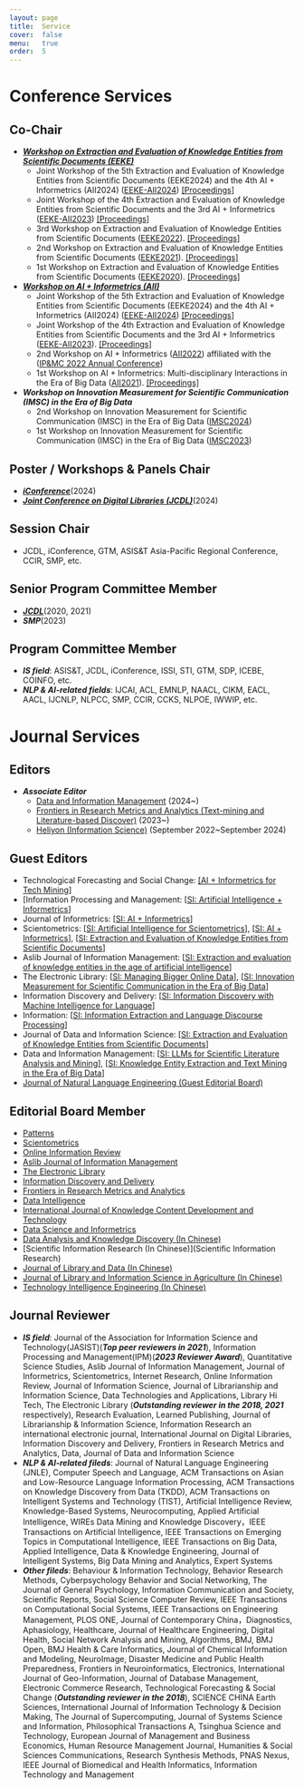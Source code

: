 ```yaml
---
layout: page
title:  Service
cover:  false
menu:   true
order:  5
---
```


# Conference Services

##  Co-Chair
* ***[Workshop on Extraction and Evaluation of Knowledge Entities from Scientific Documents (EEKE)](https://eeke-workshop.github.io/)***
  * Joint Workshop of the 5th Extraction and Evaluation of Knowledge Entities from Scientific Documents (EEKE2024) and the 4th AI + Informetrics (AII2024) ([EEKE-AII2024](https://eeke-workshop.github.io/2024/))   [[Proceedings]](https://ceur-ws.org/Vol-3745/) 
  * Joint Workshop of the 4th Extraction and Evaluation of Knowledge Entities from Scientific Documents and the 3rd AI + Informetrics ([EEKE-AII2023](https://eeke-workshop.github.io/2023/))   [[Proceedings]](https://ceur-ws.org/Vol-3451/)
  * 3rd Workshop on Extraction and Evaluation of Knowledge Entities from Scientific Documents ([EEKE2022](https://eeke-workshop.github.io/2022/)).  [[Proceedings]](http://ceur-ws.org/Vol-3210/)
  * 2nd Workshop on Extraction and Evaluation of Knowledge Entities from Scientific Documents ([EEKE2021](https://eeke-workshop.github.io/2021/)).  [[Proceedings]](http://ceur-ws.org/Vol-3004/)
  * 1st Workshop on Extraction and Evaluation of Knowledge Entities from Scientific Documents ([EEKE2020](https://eeke2020.github.io/)).  [[Proceedings]](http://ceur-ws.org/Vol-2658/)
* ***[Workshop on AI + Informetrics (AII)](https://ai-informetrics.github.io/)***
  * Joint Workshop of the 5th Extraction and Evaluation of Knowledge Entities from Scientific Documents (EEKE2024) and the 4th AI + Informetrics (AII2024) ([EEKE-AII2024](https://eeke-workshop.github.io/2024/))   [[Proceedings]](https://ceur-ws.org/Vol-3745/) 
  * Joint Workshop of the 4th Extraction and Evaluation of Knowledge Entities from Scientific Documents and the 3rd AI + Informetrics ([EEKE-AII2023](https://eeke-workshop.github.io/2023/)).  [[Proceedings]](https://ceur-ws.org/Vol-3451/)
  * 2nd Workshop on AI + Informetrics ([AII2022](https://ai-informetrics.github.io/2022/)) affiliated with the ([IP&MC 2022 Annual Conference](https://www.elsevier.com/events/conferences/information-processing-and-management-conference)) 
  * 1st Workshop on AI + Informetrics: Multi-disciplinary Interactions in the Era of Big Data ([AII2021](https://ai-informetrics.github.io/aii2021.html)).  [[Proceedings]](http://ceur-ws.org/Vol-2871/) 
* ***Workshop on Innovation Measurement for Scientific Communication (IMSC) in the Era of Big Data***
  * 2nd Workshop on Innovation Measurement for Scientific Communication (IMSC) in the Era of Big Data ([IMSC2024](https://imsc-committee.github.io/JCDL2024-IMSCworkshop/))
  * 1st Workshop on Innovation Measurement for Scientific Communication (IMSC) in the Era of Big Data ([IMSC2023](https://jcdl2023workshop-imsc.github.io/IMSC2023-workshop/))
    
## Poster / Workshops & Panels Chair
* [***iConference***](https://www.ischools.org/iconference)(2024)
* [***Joint Conference on Digital Libraries (JCDL)***](https://2024.jcdl.org/)(2024)

## Session Chair 
* JCDL, iConference, GTM, ASIS&T Asia-Pacific Regional Conference, CCIR, SMP, etc.

## Senior Program Committee Member  
* [***JCDL***](http://www.jcdl.org/)(2020, 2021)
* ***SMP***(2023)
  
## Program Committee Member 

* ***IS field***: ASIS&T, JCDL, iConference, ISSI, STI, GTM, SDP, ICEBE, COINFO, etc.
* ***NLP & AI-related fields***: IJCAI, ACL, EMNLP, NAACL, CIKM, EACL, AACL, IJCNLP, NLPCC, SMP, CCIR, CCKS, NLPOE, IWWIP, etc.


# Journal Services 

## Editors 
* ***Associate Editor***
  * [Data and Information Management](https://www.sciencedirect.com/journal/data-and-information-management) (2024~)
  * [Frontiers in Research Metrics and Analytics (Text-mining and Literature-based Discover)](https://www.frontiersin.org/journals/research-metrics-and-analytics/sections/text-mining-and-literature-based-discovery) (2023~)
  * [Heliyon (Information Science)](https://www.cell.com/heliyon/information-science) (September 2022~September 2024)

## Guest Editors 
  * Technological Forecasting and Social Change: [[AI + Informetrics for Tech Mining]](https://www.sciencedirect.com/journal/technological-forecasting-and-social-change/about/call-for-papers#ai-informetrics-for-tech-mining)
  * [Information Processing and Management: [[SI: Artificial Intelligence + Informetrics](https://www.sciencedirect.com/special-issue/101SF59BTFR)]
  * Journal of Informetrics: [[SI: AI + Informetrics](https://www.sciencedirect.com/special-issue/10VSKW931LL)]
  * Scientometrics: [[SI: Artificial Intelligence for Scientometrics](https://link.springer.com/journal/11192/updates/27667480)], [[SI: AI + Informetrics](https://link.springer.com/collections/ebfiegeiie)], [[SI: Extraction and Evaluation of Knowledge Entities from Scientific Documents](https://link.springer.com/collections/hbffbdggdj)]
  * Aslib Journal of Information Management: [[SI: Extraction and evaluation of knowledge entities in the age of artificial intelligence](https://www.emerald.com/insight/publication/issn/2050-3806/vol/75/iss/3)]
  * The Electronic Library: [[SI: Managing Bigger Online Data](https://www.emerald.com/insight/publication/issn/0264-0473/vol/35/iss/4)], [[SI: Innovation Measurement for Scientific Communication in the Era of Big Data](https://www.emerald.com/insight/publication/issn/0264-0473/vol/42/iss/6)]
  *  Information Discovery and Delivery:  [[SI: Information Discovery with Machine Intelligence for Language](https://www.emerald.com/insight/publication/issn/2398-6247/vol/48/iss/3)]
  * Information: [[SI: Information Extraction and Language Discourse Processing](https://www.mdpi.com/journal/information/special_issues/WYS02U2GTD)]
  * Journal of Data and Information Science: [[SI: Extraction and Evaluation of Knowledge Entities from Scientific Documents](https://www.sciendo.com/issue/JDIS/6/3)]
  * Data and Information Management: [[SI: LLMs for Scientific Literature Analysis and Mining](https://www.sciencedirect.com/journal/data-and-information-management/about/call-for-papers#llms-for-scientific-literature-analysis-and-mining)], [[SI: Knowledge Entity Extraction and Text Mining in the Era of Big Data](https://www.sciencedirect.com/journal/data-and-information-management/vol/5/issue/3)]
  *  [Journal of Natural Language Engineering (Guest Editorial Board)](https://www.cambridge.org/core/journals/natural-language-engineering/issue/6082EFB7FB6F6021E2A4459B714C45C7)

## Editorial Board Member
  * [Patterns](https://www.cell.com/patterns/home)
  * [Scientometrics](https://link.springer.com/journal/11192)
  * [Online Information Review](https://www.emeraldgrouppublishing.com/journal/oir)
  * [Aslib Journal of Information Management](https://www.emeraldgrouppublishing.com/journal/ajim)
  * [The Electronic Library](https://www.emeraldgrouppublishing.com/journal/el)
  * [Information Discovery and Delivery](https://www.emeraldgrouppublishing.com/journal/idd)
  * [Frontiers in Research Metrics and Analytics](https://www.frontiersin.org/journals/research-metrics-and-analytics)
  * [Data Intelligence](https://direct.mit.edu/dint)
  * [International Journal of Knowledge Content Development and Technology](https://journals.sfu.ca/ijkcdt/index.php/ijkcdt/index)
  * [Data Science and Informetrics](http://dsi.nseac.com/)
  * [Data Analysis and Knowledge Discovery (In Chinese)](https://manu44.magtech.com.cn/Jwk_infotech_wk3/EN/home)
  * [Scientific Information Research (In Chinese)](Scientific Information Research)
  * [Journal of Library and Data (In Chinese)](http://www.wxysjxb.com/s)
  * [Journal of Library and Information Science in Agriculture (In Chinese)](http://nytsqb.aiijournal.com/EN/1002-1248/home.shtml)
  * [Technology Intelligence Engineering (In Chinese)](http://tie.istic.ac.cn/qbgc/ch/index.aspx)

## Journal Reviewer 
* ***IS field***: Journal of the Association for Information Science and Technology(JASIST)(***Top peer reviewers in 2021***), Information Processing and Management(IPM)(***2023 Reviewer Award***), Quantitative Science Studies, Aslib Journal of Information Management, Journal of Informetrics, Scientometrics, Internet Research, Online Information Review, Journal of Information Science, Journal of Librarianship and Information Science, Data Technologies and Applications, Library Hi Tech, The Electronic Library (***Outstanding reviewer in the 2018, 2021*** respectively), Research Evaluation, Learned Publishing, Journal of Librarianship & Information Science, Information Research an international electronic journal, International Journal on Digital Libraries, Information Discovery and Delivery, Frontiers in Research Metrics and Analytics, Data, Journal of Data and Information Science
* ***NLP & AI-related fileds***: Journal of Natural Language Engineering (JNLE), Computer Speech and Language, ACM Transactions on Asian and Low-Resource Language Information Processing, ACM Transactions on Knowledge Discovery from Data (TKDD), ACM Transactions on Intelligent Systems and Technology (TIST), Artificial Intelligence Review, Knowledge-Based Systems, Neurocomputing, Applied Artificial Intelligence, WIREs Data Mining and Knowledge Discovery，IEEE Transactions on Artificial Intelligence, IEEE Transactions on Emerging Topics in Computational Intelligence, IEEE Transactions on Big Data, Applied Intelligence, Data & Knowledge Engineering, Journal of Intelligent Systems, Big Data Mining and Analytics, Expert Systems
* ***Other fileds***: Behaviour & Information Technology, Behavior Research Methods, Cyberpsychology Behavior and Social Networking, The Journal of General Psychology, Information Communication and Society, Scientific Reports, Social Science Computer Review, IEEE Transactions on Computational Social Systems, IEEE Transactions on Engineering Management, PLOS ONE, Journal of Contemporary China，Diagnostics, Aphasiology, Healthcare, Journal of Healthcare Engineering, Digital Health, Social Network Analysis and Mining, Algorithms, BMJ, BMJ Open, BMJ Health & Care Informatics, Journal of Chemical Information and Modeling, NeuroImage, Disaster Medicine and Public Health Preparedness, Frontiers in Neuroinformatics, Electronics, International Journal of Geo-Information, Journal of Database Management, Electronic Commerce Research, Technological Forecasting & Social Change (***Outstanding reviewer in the 2018***), SCIENCE CHINA Earth Sciences, International Journal of Information Technology & Decision Making, The Journal of Supercomputing, Journal of Systems Science and Information, Philosophical Transactions A, Tsinghua Science and Technology, European Journal of Management and Business Economics, Human Resource Management Journal, Humanities & Social Sciences Communications, Research Synthesis Methods, PNAS Nexus, IEEE Journal of Biomedical and Health Informatics, Information Technology and Management

